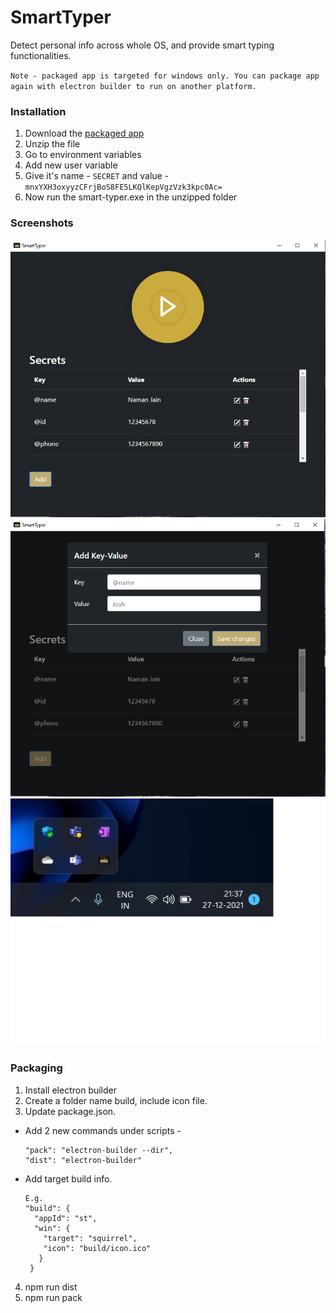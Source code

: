 # SmartTyper
Detect personal info across whole OS, and provide smart typing functionalities.

`Note - packaged app is targeted for windows only. You can package app again with electron builder to run on another platform.`

### Installation
1. Download the [packaged app](https://drive.google.com/file/d/1W5-Cwma6X3qFzsetbzFIVF9iEYkoN68m/view?usp=sharing)
2. Unzip the file
3. Go to environment variables
4. Add new user variable
5. Give it's name - `SECRET` and value - `mnxYXH3oxyyzCFrjBoS8FE5LKQlKepVgzVzk3kpc0Ac=`
6. Now run the smart-typer.exe in the unzipped folder

### Screenshots
<img src="sc/1.PNG">
<img src="sc/2.PNG">
<img src="sc/3.png">


### Packaging

1. Install electron builder
2. Create a folder name build, include icon file.
3. Update package.json. 
 * Add 2 new commands under scripts - 
      ```
      "pack": "electron-builder --dir",
      "dist": "electron-builder"
      ```
 * Add target build info.
      ```
      E.g.
      "build": {
        "appId": "st",
        "win": {
          "target": "squirrel",
          "icon": "build/icon.ico"
         }
       }
      ```
4. npm run dist
5. npm run pack

